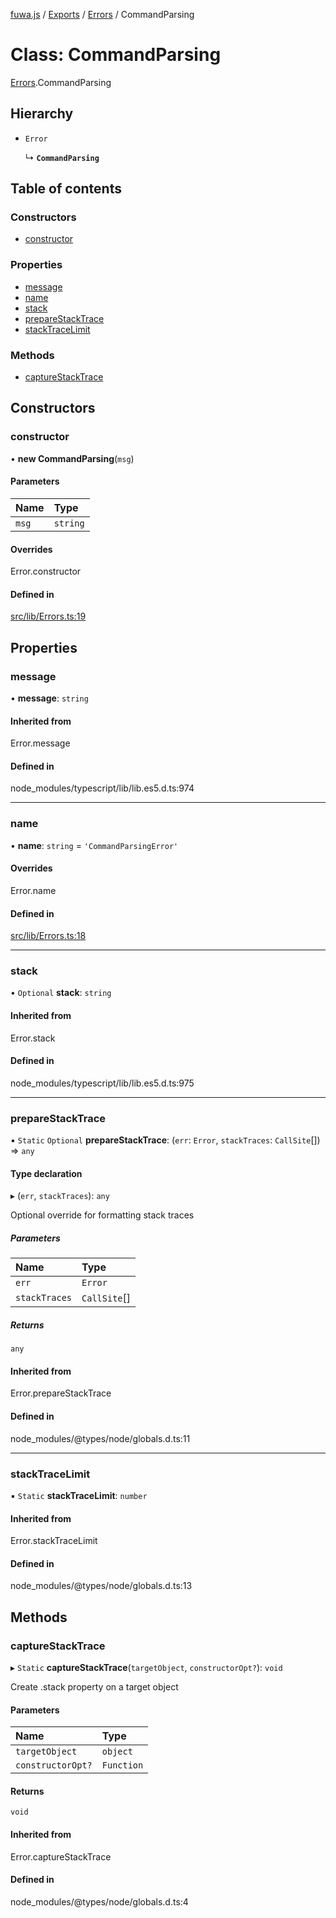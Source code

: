 [fuwa.js](../README.md) / [Exports](../modules.md) / [Errors](../modules/Errors.md) / CommandParsing

# Class: CommandParsing

[Errors](../modules/Errors.md).CommandParsing

## Hierarchy

- `Error`

  ↳ **`CommandParsing`**

## Table of contents

### Constructors

- [constructor](Errors.CommandParsing.md#constructor)

### Properties

- [message](Errors.CommandParsing.md#message)
- [name](Errors.CommandParsing.md#name)
- [stack](Errors.CommandParsing.md#stack)
- [prepareStackTrace](Errors.CommandParsing.md#preparestacktrace)
- [stackTraceLimit](Errors.CommandParsing.md#stacktracelimit)

### Methods

- [captureStackTrace](Errors.CommandParsing.md#capturestacktrace)

## Constructors

### constructor

• **new CommandParsing**(`msg`)

#### Parameters

| Name | Type |
| :------ | :------ |
| `msg` | `string` |

#### Overrides

Error.constructor

#### Defined in

[src/lib/Errors.ts:19](https://github.com/Fuwajs/Fuwa.js/blob/d4e1de5/src/lib/Errors.ts#L19)

## Properties

### message

• **message**: `string`

#### Inherited from

Error.message

#### Defined in

node_modules/typescript/lib/lib.es5.d.ts:974

___

### name

• **name**: `string` = `'CommandParsingError'`

#### Overrides

Error.name

#### Defined in

[src/lib/Errors.ts:18](https://github.com/Fuwajs/Fuwa.js/blob/d4e1de5/src/lib/Errors.ts#L18)

___

### stack

• `Optional` **stack**: `string`

#### Inherited from

Error.stack

#### Defined in

node_modules/typescript/lib/lib.es5.d.ts:975

___

### prepareStackTrace

▪ `Static` `Optional` **prepareStackTrace**: (`err`: `Error`, `stackTraces`: `CallSite`[]) => `any`

#### Type declaration

▸ (`err`, `stackTraces`): `any`

Optional override for formatting stack traces

##### Parameters

| Name | Type |
| :------ | :------ |
| `err` | `Error` |
| `stackTraces` | `CallSite`[] |

##### Returns

`any`

#### Inherited from

Error.prepareStackTrace

#### Defined in

node_modules/@types/node/globals.d.ts:11

___

### stackTraceLimit

▪ `Static` **stackTraceLimit**: `number`

#### Inherited from

Error.stackTraceLimit

#### Defined in

node_modules/@types/node/globals.d.ts:13

## Methods

### captureStackTrace

▸ `Static` **captureStackTrace**(`targetObject`, `constructorOpt?`): `void`

Create .stack property on a target object

#### Parameters

| Name | Type |
| :------ | :------ |
| `targetObject` | `object` |
| `constructorOpt?` | `Function` |

#### Returns

`void`

#### Inherited from

Error.captureStackTrace

#### Defined in

node_modules/@types/node/globals.d.ts:4
